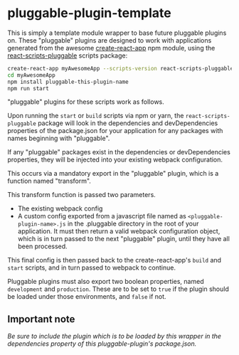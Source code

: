 # pluggable-plugin-template

This is simply a template module wrapper to base future pluggable plugins on.
These "pluggable" plugins are designed to work with applications generated from
the awesome 
[create-react-app](https://github.com/facebookincubator/create-react-app) npm
module, using the 
[react-scripts-pluggable](https://www.npmjs.com/package/react-scripts-pluggable)
scripts package:
```bash
create-react-app myAwesomeApp --scripts-version react-scripts-pluggable
cd myAwesomeApp
npm install pluggable-this-plugin-name
npm run start
```

"pluggable" plugins for these scripts work as follows.

Upon running the `start` or `build` scripts via npm or yarn, the
`react-scripts-pluggable` package will look in the dependencies and
devDependencies properties of the package.json for your application for any
packages with names beginning with "pluggable".

If any "pluggable" packages exist in the dependencies or devDependencies
properties, they will be injected into your existing webpack configuration.

This occurs via a mandatory export in the "pluggable" plugin, which is a
function named "transform".

This transform function is passed two parameters.
  * The existing webpack config
  * A custom config exported from a javascript file named as
  `<pluggable-plugin-name>.js` in the .pluggable directory in the root of your
  application.
It must then return a valid webpack configuration object, which is in turn
passed to the next "pluggable" plugin, until they have all been processed.

This final config is then passed back to the create-react-app's `build` and
`start` scripts, and in turn passed to webpack to continue.

Pluggable plugins must also export two boolean properties, named `development`
and `production`.
These are to be set to `true` if the plugin should be loaded under those
environments, and `false` if not.

## Important note

_Be sure to include the plugin which is to be loaded by this wrapper in the dependencies property of this pluggable-plugin's package.json._
